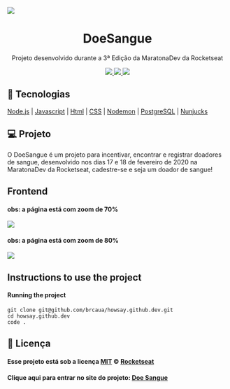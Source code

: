 <img src="https://github.com/brcaua/doesangue.github.dev/blob/master/computer-vector.svg" align="center"></img>
<h1 align="center">DoeSangue</h1>
<p align="center">Projeto desenvolvido durante a 3ª Edição da MaratonaDev da Rocketseat </p>
<p align="center">

<a aria-label="Versão do Node" href="https://github.com/nodejs/node/blob/master/doc/changelogs/CHANGELOG_V12.md#12.14.1">
    <img src="https://img.shields.io/badge/node.js@lts-12.14.1-informational?logo=Node.JS"></img>
</a>

   </a>
    <a aria-label="Completo" href="https://rocketseat.com.br/maratonadev/aulas/3.0?aula=2">
    <img src="https://img.shields.io/badge/MaratonaDev-done-orange?logo=data:image/png;base64,iVBORw0KGgoAAAANSUhEUgAAABAAAAAQCAMAAAAoLQ9TAAAALVBMVEVHcExxWsF0XMJzXMJxWcFsUsD///9jRrzY0u6Xh9Gsn9n39fyMecy0qd2bjNJWBT0WAAAABHRSTlMA2Do606wF2QAAAGlJREFUGJVdj1cWwCAIBLEsRU3uf9xobDH8+GZwUYi8i6ucJwrxKE+7D0G9Q4vlYqtmCSjndr4CgCgzlyFgfKfKCVO0LrPKjmiqMxGXkJwNnXskqWG+1oSM+BSwD8f29YLNjvx/OQrn+g99oQSoNmt3PgAAAABJRU5ErkJggg=="></img>
  </a>
  
  <a aria-label="Repo Size" href="README.md">
  	<img src="https://img.shields.io/github/repo-size/LeoGHz/DoeSangue.svg"></img>
  </a>


## :rocket: Tecnologias

[Node.js](https://nodejs.org/en/)
| [Javascript](https://developer.mozilla.org/pt-BR/docs/Aprender/JavaScript)
| [Html](https://tableless.com.br/o-que-html-basico/)
| [CSS](https://www.w3schools.com/css/)
| [Nodemon](https://nodemon.io/)
| [PostgreSQL](https://www.postgresql.org/)
| [Nunjucks](https://mozilla.github.io/nunjucks/)

## 💻 Projeto

O DoeSangue é um projeto para incentivar, encontrar e registrar doadores de sangue, desenvolvido nos dias 17 e 18 de fevereiro de 2020 na MaratonaDev da Rocketseat, cadestre-se e seja um doador de sangue!


## Frontend

#### obs: a página está com zoom de 70%
<img align="center" src="https://github.com/brcaua/doesangue.github.dev/blob/master/image1.png"></img>
#### obs: a página está com zoom de 80%
<img align="center" src="https://github.com/brcaua/doesangue.github.dev/blob/master/image2.png"></img>

## Instructions to use the project

#### Running the project

    git clone git@github.com/brcaua/howsay.github.dev.git
    cd howsay.github.dev
    code .

## :memo: Licença

#### Esse projeto está sob a licença [MIT](./LICENSE) &copy; [Rocketseat](https://rocketseat.com.br/)


#### Clique aqui para entrar no site do projeto: [Doe Sangue](https://brcaua.github.io/doesangue.github.dev/)

